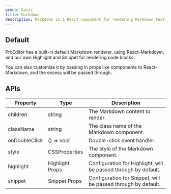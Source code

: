 ```yaml
---
group: Basic
title: Markdown
description: Markdown is a React component for rendering Markdown text. It supports various Markdown syntax such as headings, lists, links, images, code blocks, etc. It is commonly used in document, blog, and other text-intensive applications.
---
```


## Default

ProEditor has a built-in default Markdown renderer, using React-Markdown, and our own Highlight and Snippet for rendering code blocks.

You can also customize it by passing in props like components to React-Markdown, and the excess will be passed through.

<code src="./demos/index.tsx" nopadding></code>

## APIs

| Property      | Type            | Description                                                     |
| ------------- | --------------- | --------------------------------------------------------------- |
| children      | string          | The Markdown content to render.                                 |
| className     | string          | The class name of the Markdown component.                       |
| onDoubleClick | () => void      | Double-click event handler.                                     |
| style         | CSSProperties   | The style of the Markdown component.                            |
| highlight     | Highlight Props | Configuration for Highlight, will be passed through by default. |
| snippet       | Snippet Props   | Configuration for Snippet, will be passed through by default.   |
